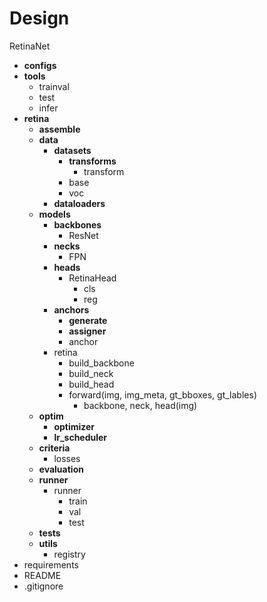 # Design

RetinaNet
- **configs**
- **tools**
	- trainval
	- test
	- infer
- **retina**
	- **assemble**
	- **data**
		- **datasets**
			- **transforms**
				- transform
			- base
			- voc
		- **dataloaders**
	- **models**
		- **backbones**
			- ResNet
		- **necks**
			- FPN
		- **heads**
			- RetinaHead
				- cls
				- reg
		- **anchors**
			- **generate**
			- **assigner**
			- anchor
		- retina
			- build_backbone
			- build_neck
			- build_head
			- forward(img, img_meta, gt_bboxes, gt_lables)
				- backbone, neck, head(img)
	- **optim**
		- **optimizer**
		- **lr_scheduler**
	- **criteria**
		- losses
	- **evaluation**
	- **runner**
		- runner
			- train
			- val
			- test
	- **tests**
	- **utils**
		- registry
- requirements
- README
- .gitignore